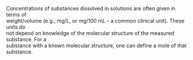 Concentrations of substances dissolved in solutions are often given in terms of  
weight/volume (e.g., mg/L, or mg/100 mL - a common clinical unit). These units do  
not depend on knowledge of the molecular structure of the measured substance. For a  
substance with a known molecular structure, one can define a mole of that substance.
